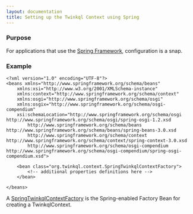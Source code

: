 ```yaml
---
layout: documentation
title: Setting up the Twinkql Context using Spring
---
```


### Purpose
For applications that use the [Spring Framework](http://www.springsource.org), configuration is a snap.

### Example
	<?xml version="1.0" encoding="UTF-8"?>
	<beans xmlns="http://www.springframework.org/schema/beans"
		xmlns:xsi="http://www.w3.org/2001/XMLSchema-instance"
		xmlns:context="http://www.springframework.org/schema/context"
		xmlns:osgi="http://www.springframework.org/schema/osgi"
		xmlns:osgix="http://www.springframework.org/schema/osgi-compendium"
		xsi:schemaLocation="http://www.springframework.org/schema/osgi http://www.springframework.org/schema/osgi/spring-osgi-1.2.xsd
			http://www.springframework.org/schema/beans http://www.springframework.org/schema/beans/spring-beans-3.0.xsd
			http://www.springframework.org/schema/context http://www.springframework.org/schema/context/spring-context-3.0.xsd
			http://www.springframework.org/schema/osgi-compendium http://www.springframework.org/schema/osgi-compendium/spring-osgi-compendium.xsd">

		<bean class="org.twinkql.context.SpringTwinkqlContextFactory">
			<!-- additional properties definitions here -->
		</bean>

	</beans>

A [SpringTwinkqlContextFactory](../maven-site/apidocs/org/twinkql/context/SpringTwinkqlContextFactory.html) is the Spring-enabled
Factory Bean for creating a TwinkqlContext.



